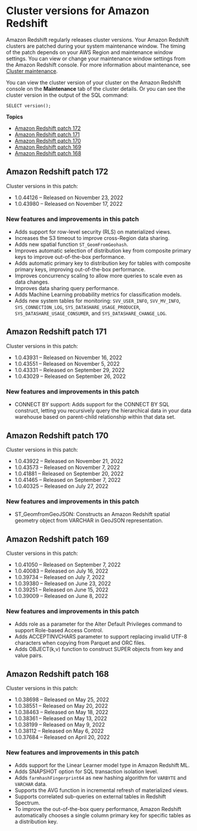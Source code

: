 # Cluster versions for Amazon Redshift<a name="cluster-versions"></a>

Amazon Redshift regularly releases cluster versions\. Your Amazon Redshift clusters are patched during your system maintenance window\. The timing of the patch depends on your AWS Region and maintenance window settings\. You can view or change your maintenance window settings from the Amazon Redshift console\. For more information about maintenance, see [Cluster maintenance](working-with-clusters.md#rs-cluster-maintenance)\. 

You can view the cluster version of your cluster on the Amazon Redshift console on the **Maintenance** tab of the cluster details\. Or you can see the cluster version in the output of the SQL command:

```
SELECT version();
```

**Topics**
+ [Amazon Redshift patch 172](#cluster-version-172)
+ [Amazon Redshift patch 171](#cluster-version-171)
+ [Amazon Redshift patch 170](#cluster-version-170)
+ [Amazon Redshift patch 169](#cluster-version-169)
+ [Amazon Redshift patch 168](#cluster-version-168)

## Amazon Redshift patch 172<a name="cluster-version-172"></a>

Cluster versions in this patch: 
+ 1\.0\.44126 – Released on November 23, 2022
+ 1\.0\.43980 – Released on November 17, 2022

### New features and improvements in this patch<a name="cluster-version-2022-11-17-features"></a>
+ Adds support for row\-level security \(RLS\) on materialized views\.
+ Increases the S3 timeout to improve cross\-Region data sharing\.
+ Adds new spatial function `ST_GeomFromGeohash`\.
+ Improves automatic selection of distribution key from composite primary keys to improve out\-of\-the\-box performance\.
+ Adds automatic primary key to distribution key for tables with composite primary keys, improving out\-of\-the\-box performance\.
+ Improves concurrency scaling to allow more queries to scale even as data changes\.
+ Improves data sharing query performance\.
+ Adds Machine Learning probability metrics for classification models\.
+ Adds new system tables for monitoring: `SVV_USER_INFO`, `SVV_MV_INFO`, `SYS_CONNECTION_LOG`, `SYS_DATASHARE_USAGE_PRODUCER`, `SYS_DATASHARE_USAGE_CONSUMER`, and `SYS_DATASHARE_CHANGE_LOG`\.

## Amazon Redshift patch 171<a name="cluster-version-171"></a>

Cluster versions in this patch: 
+ 1\.0\.43931 – Released on November 16, 2022
+ 1\.0\.43551 – Released on November 5, 2022
+ 1\.0\.43331 – Released on September 29, 2022
+ 1\.0\.43029 – Released on September 26, 2022

### New features and improvements in this patch<a name="cluster-version-2022-11-09-features"></a>
+ CONNECT BY support: Adds support for the CONNECT BY SQL construct, letting you recursively query the hierarchical data in your data warehouse based on parent\-child relationship within that data set\. 

## Amazon Redshift patch 170<a name="cluster-version-170"></a>

Cluster versions in this patch: 
+ 1\.0\.43922 – Released on November 21, 2022 
+ 1\.0\.43573 – Released on November 7, 2022 
+ 1\.0\.41881 – Released on September 20, 2022
+ 1\.0\.41465 – Released on September 7, 2022 
+ 1\.0\.40325 – Released on July 27, 2022 

### New features and improvements in this patch<a name="cluster-version-2022-07-20-features"></a>
+  ST\_GeomfromGeoJSON: Constructs an Amazon Redshift spatial geometry object from VARCHAR in GeoJSON representation\.

## Amazon Redshift patch 169<a name="cluster-version-169"></a>

Cluster versions in this patch: 
+ 1\.0\.41050 – Released on September 7, 2022
+ 1\.0\.40083 – Released on July 16, 2022 
+ 1\.0\.39734 – Released on July 7, 2022 
+ 1\.0\.39380 – Released on June 23, 2022 
+ 1\.0\.39251 – Released on June 15, 2022 
+ 1\.0\.39009 – Released on June 8, 2022 

### New features and improvements in this patch<a name="cluster-version-2022-06-08-features"></a>
+  Adds role as a parameter for the Alter Default Privileges command to support Role\-based Access Control\.
+  Adds ACCEPTINVCHARS parameter to support replacing invalid UTF\-8 characters when copying from Parquet and ORC files\.
+  Adds OBJECT\(k,v\) function to construct SUPER objects from key and value pairs\.

## Amazon Redshift patch 168<a name="cluster-version-168"></a>

Cluster versions in this patch: 
+ 1\.0\.38698 – Released on May 25, 2022 
+ 1\.0\.38551 – Released on May 20, 2022 
+ 1\.0\.38463 – Released on May 18, 2022 
+ 1\.0\.38361 – Released on May 13, 2022 
+ 1\.0\.38199 – Released on May 9, 2022 
+ 1\.0\.38112 – Released on May 6, 2022
+ 1\.0\.37684 – Released on April 20, 2022

### New features and improvements in this patch<a name="cluster-version-2022-04-19-features"></a>
+ Adds support for the Linear Learner model type in Amazon Redshift ML\.
+ Adds SNAPSHOT option for SQL transaction isolation level\.
+ Adds `farmhashFingerprint64` as new hashing algorithm for `VARBYTE` and `VARCHAR` data\.
+ Supports the AVG function in incremental refresh of materialized views\.
+ Supports correlated sub\-queries on external tables in Redshift Spectrum\.
+ To improve the out\-of\-the\-box query performance, Amazon Redshift automatically chooses a single column primary key for specific tables as a distribution key\.
